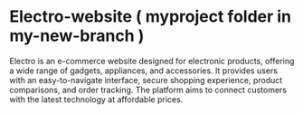 # Electro-website ( myproject folder in my-new-branch )
Electro is an e-commerce website designed for electronic products, offering a wide range of gadgets, appliances, and accessories. It provides users with an easy-to-navigate interface, secure shopping experience, product comparisons, and order tracking. The platform aims to connect customers with the latest technology at affordable prices.
